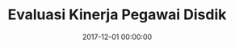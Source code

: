 ---
layout: inner
position: left
title: 'Evaluasi Kinerja Pegawai Disdik'
lead_text: 'A web-based application to measure and evaluates the performance of educators and educational staff.'
tags: ['MySQL', 'PHP, Yii 2', 'HTML, CSS', 'JS, jQuery']
featured_image: ['/img/posts/ekp.png']
date: 2017-12-01 00:00:00
categories: ['Web']
project_link: ''
button_icon: ''
button_text: ''
order: 15
visible: 1
company: 'Aditya Arta Abadi, PT'
---